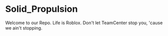 # Solid_Propulsion
Welcome to our Repo. 
Life is Roblox. Don't let TeamCenter stop you, 'cause we ain't stopping.
